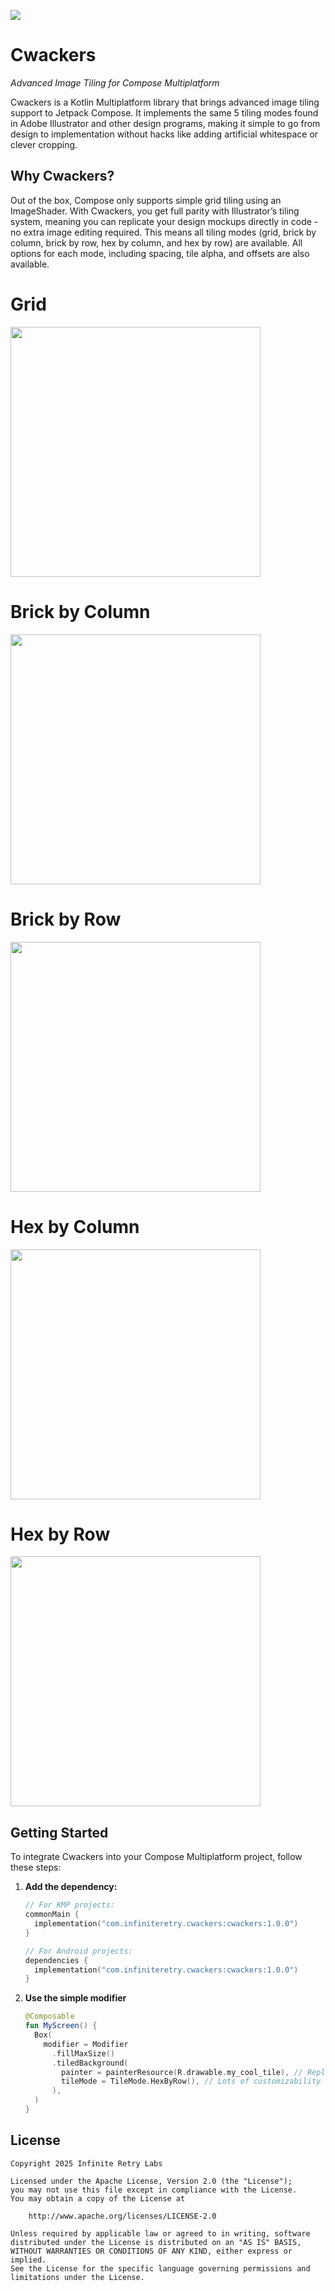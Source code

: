 ![](images/banner.png)

# Cwackers

_Advanced Image Tiling for Compose Multiplatform_

Cwackers is a Kotlin Multiplatform library that brings advanced image tiling support to Jetpack Compose.
It implements the same 5 tiling modes found in Adobe Illustrator and other design programs, making it simple to go from design to implementation without hacks like adding artificial whitespace or clever cropping.

## Why Cwackers?

Out of the box, Compose only supports simple grid tiling using an ImageShader. With Cwackers, you get full parity with Illustrator’s tiling system, meaning you can replicate your design mockups directly in code - no extra image editing required.
This means all tiling modes (grid, brick by column, brick by row, hex by column, and hex by row) are available. All options for each mode, including spacing, tile alpha, and offsets are also available.

# Grid
<img src="images/grid_tiling.png" width="400" />

# Brick by Column
<img src="images/brick_by_column.png" width="400" />

# Brick by Row
<img src="images/brick_by_row.png" width="400" />

# Hex by Column
<img src="images/hex_by_column.png" width="400" />

# Hex by Row
<img src="images/hex_by_row.png" width="400" />

## Getting Started

To integrate Cwackers into your Compose Multiplatform project, follow these steps:

1.  **Add the dependency:**

    ```kotlin
    // For KMP projects:
    commonMain {
      implementation("com.infiniteretry.cwackers:cwackers:1.0.0")
    }
    
    // For Android projects:
    dependencies {
      implementation("com.infiniteretry.cwackers:cwackers:1.0.0")
    }
    ```

2.  **Use the simple modifier**

    ```kotlin
    @Composable
    fun MyScreen() {
      Box(
        modifier = Modifier
          .fillMaxSize()
          .tiledBackground(
            painter = painterResource(R.drawable.my_cool_tile), // Replace with Res.drawable.my_cool_tile for CMP
            tileMode = TileMode.HexByRow(), // Lots of customizability here
          ),
      )
    }
    ```

## License

```
Copyright 2025 Infinite Retry Labs

Licensed under the Apache License, Version 2.0 (the "License");
you may not use this file except in compliance with the License.
You may obtain a copy of the License at

    http://www.apache.org/licenses/LICENSE-2.0

Unless required by applicable law or agreed to in writing, software
distributed under the License is distributed on an "AS IS" BASIS,
WITHOUT WARRANTIES OR CONDITIONS OF ANY KIND, either express or implied.
See the License for the specific language governing permissions and
limitations under the License.
```
